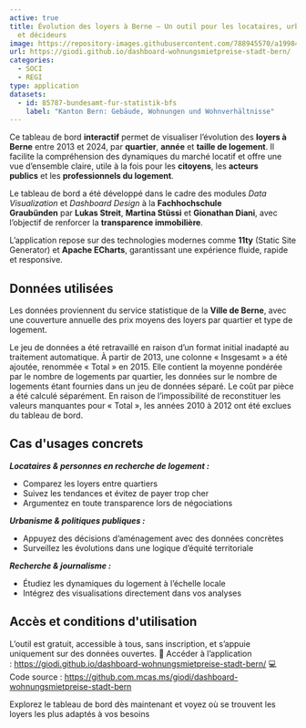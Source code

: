 ```yaml
---
active: true
title: Évolution des loyers à Berne – Un outil pour les locataires, urbanistes
  et décideurs
image: https://repository-images.githubusercontent.com/788945570/a1998415-fef9-4518-8a5d-d2937f17edec
url: https://giodi.github.io/dashboard-wohnungsmietpreise-stadt-bern/
categories:
  - SOCI
  - REGI
type: application
datasets:
  - id: 85787-bundesamt-fur-statistik-bfs
    label: "Kanton Bern: Gebäude, Wohnungen und Wohnverhältnisse"
---
```

Ce tableau de bord **interactif** permet de visualiser l’évolution des **loyers à Berne** entre 2013 et 2024, par **quartier**, **année** et **taille de logement**. Il facilite la compréhension des dynamiques du marché locatif et offre une vue d’ensemble claire, utile à la fois pour les **citoyens**, les **acteurs publics** et les **professionnels du logement**.

Le tableau de bord a été développé dans le cadre des modules *Data Visualization* et *Dashboard Design* à la **Fachhochschule Graubünden** par **Lukas Streit**, **Martina Stüssi** et **Gionathan Diani**, avec l’objectif de renforcer la **transparence immobilière**.

L’application repose sur des technologies modernes comme **11ty** (Static Site Generator) et **Apache ECharts**, garantissant une expérience fluide, rapide et responsive.

## Données utilisées

Les données proviennent du service statistique de la **Ville de Berne**, avec une couverture annuelle des prix moyens des loyers par quartier et type de logement.

Le jeu de données a été retravaillé en raison d’un format initial inadapté au traitement automatique. À partir de 2013, une colonne « Insgesamt » a été ajoutée, renommée « Total » en 2015. Elle contient la moyenne pondérée par le nombre de logements par quartier, les données sur le nombre de logements étant fournies dans un jeu de données séparé. Le coût par pièce a été calculé séparément. En raison de l’impossibilité de reconstituer les valeurs manquantes pour « Total », les années 2010 à 2012 ont été exclues du tableau de bord.

## Cas d'usages concrets

***Locataires & personnes en recherche de logement :***

* Comparez les loyers entre quartiers
* Suivez les tendances et évitez de payer trop cher
* Argumentez en toute transparence lors de négociations

***Urbanisme & politiques publiques :***

* Appuyez des décisions d’aménagement avec des données concrètes
* Surveillez les évolutions dans une logique d’équité territoriale

***Recherche & journalisme :***

* Étudiez les dynamiques du logement à l’échelle locale
* Intégrez des visualisations directement dans vos analyses

## Accès et conditions d'utilisation

L’outil est gratuit, accessible à tous, sans inscription, et s’appuie uniquement sur des données ouvertes. 🔗 Accéder à l’application : <https://giodi.github.io/dashboard-wohnungsmietpreise-stadt-bern/> 💻 Code source : <https://github.com.mcas.ms/giodi/dashboard-wohnungsmietpreise-stadt-bern>

Explorez le tableau de bord dès maintenant et voyez où se trouvent les loyers les plus adaptés à vos besoins
